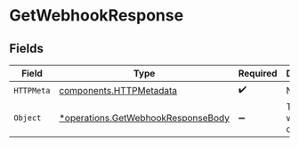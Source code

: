 # GetWebhookResponse


## Fields

| Field                                                                                   | Type                                                                                    | Required                                                                                | Description                                                                             |
| --------------------------------------------------------------------------------------- | --------------------------------------------------------------------------------------- | --------------------------------------------------------------------------------------- | --------------------------------------------------------------------------------------- |
| `HTTPMeta`                                                                              | [components.HTTPMetadata](../../models/components/httpmetadata.md)                      | :heavy_check_mark:                                                                      | N/A                                                                                     |
| `Object`                                                                                | [*operations.GetWebhookResponseBody](../../models/operations/getwebhookresponsebody.md) | :heavy_minus_sign:                                                                      | The webhook object.                                                                     |